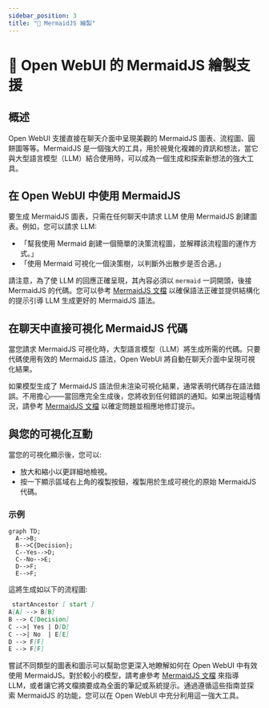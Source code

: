 ```yaml
---
sidebar_position: 3
title: "🌊 MermaidJS 繪製"
---
```


# 🌊 Open WebUI 的 MermaidJS 繪製支援

## 概述

Open WebUI 支援直接在聊天介面中呈現美觀的 MermaidJS 圖表、流程圖、圓餅圖等等。MermaidJS 是一個強大的工具，用於視覺化複雜的資訊和想法，當它與大型語言模型（LLM）結合使用時，可以成為一個生成和探索新想法的強大工具。

## 在 Open WebUI 中使用 MermaidJS

要生成 MermaidJS 圖表，只需在任何聊天中請求 LLM 使用 MermaidJS 創建圖表。例如，您可以請求 LLM:

* 「幫我使用 Mermaid 創建一個簡單的決策流程圖，並解釋該流程圖的運作方式。」
* 「使用 Mermaid 可視化一個決策樹，以判斷外出散步是否合適。」

請注意，為了使 LLM 的回應正確呈現，其內容必須以 `mermaid` 一詞開頭，後接 MermaidJS 的代碼。您可以參考 [MermaidJS 文檔](https://mermaid.js.org/intro/) 以確保語法正確並提供結構化的提示引導 LLM 生成更好的 MermaidJS 語法。

## 在聊天中直接可視化 MermaidJS 代碼

當您請求 MermaidJS 可視化時，大型語言模型（LLM）將生成所需的代碼。只要代碼使用有效的 MermaidJS 語法，Open WebUI 將自動在聊天介面中呈現可視化結果。

如果模型生成了 MermaidJS 語法但未渲染可視化結果，通常表明代碼存在語法錯誤。不用擔心——當回應完全生成後，您將收到任何錯誤的通知。如果出現這種情況，請參考 [MermaidJS 文檔](https://mermaid.js.org/intro/) 以確定問題並相應地修訂提示。

## 與您的可視化互動

當您的可視化顯示後，您可以:

* 放大和縮小以更詳細地檢視。
* 按一下顯示區域右上角的複製按鈕，複製用於生成可視化的原始 MermaidJS 代碼。

### 示例

```mermaid
graph TD;
  A-->B;
  B-->C{Decision};
  C--Yes-->D;
  C--No-->E;
  D-->F;
  E-->F;
```

這將生成如以下的流程圖:

```markdown
 startAncestor [ start ]
A[A] --> B[B]
B --> C[Decision]
C -->| Yes | D[D]
C -->| No  | E[E]
D --> F[F]
E --> F[F]
```

嘗試不同類型的圖表和圖示可以幫助您更深入地瞭解如何在 Open WebUI 中有效使用 MermaidJS。對於較小的模型，請考慮參考 [MermaidJS 文檔](https://mermaid.js.org/intro/) 來指導 LLM，或者讓它將文檔摘要成為全面的筆記或系統提示。通過遵循這些指南並探索 MermaidJS 的功能，您可以在 Open WebUI 中充分利用這一強大工具。
